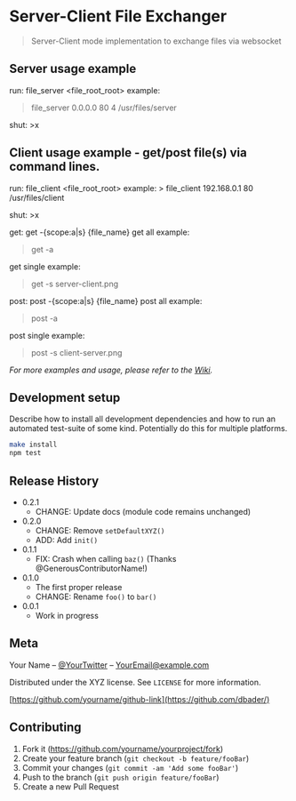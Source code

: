 # Server-Client File Exchanger 
> Server-Client mode implementation to exchange files via websocket

## Server usage example

run: file_server <host> <port> <threads> <file_root_root>
example: 
> file_server 0.0.0.0 80 4 /usr/files/server


shut: >x


## Client usage example - get/post file(s) via command lines.

run: file_client <host> <port> <file_root_root>
example: > file_client 192.168.0.1 80 /usr/files/client

shut: >x

get: get -{scope:a|s} {file_name}
get all example: 
>get -a

get single example: 
>get -s server-client.png

post: post -{scope:a|s} {file_name}
post all example:
>post -a

post single example:
>post -s client-server.png



_For more examples and usage, please refer to the [Wiki][wiki]._

## Development setup

Describe how to install all development dependencies and how to run an automated test-suite of some kind. Potentially do this for multiple platforms.

```sh
make install
npm test
```

## Release History

* 0.2.1
    * CHANGE: Update docs (module code remains unchanged)
* 0.2.0
    * CHANGE: Remove `setDefaultXYZ()`
    * ADD: Add `init()`
* 0.1.1
    * FIX: Crash when calling `baz()` (Thanks @GenerousContributorName!)
* 0.1.0
    * The first proper release
    * CHANGE: Rename `foo()` to `bar()`
* 0.0.1
    * Work in progress

## Meta

Your Name – [@YourTwitter](https://twitter.com/dbader_org) – YourEmail@example.com

Distributed under the XYZ license. See ``LICENSE`` for more information.

[https://github.com/yourname/github-link](https://github.com/dbader/)

## Contributing

1. Fork it (<https://github.com/yourname/yourproject/fork>)
2. Create your feature branch (`git checkout -b feature/fooBar`)
3. Commit your changes (`git commit -am 'Add some fooBar'`)
4. Push to the branch (`git push origin feature/fooBar`)
5. Create a new Pull Request

<!-- Markdown link & img dfn's -->
[npm-image]: https://img.shields.io/npm/v/datadog-metrics.svg?style=flat-square
[npm-url]: https://npmjs.org/package/datadog-metrics
[npm-downloads]: https://img.shields.io/npm/dm/datadog-metrics.svg?style=flat-square
[travis-image]: https://img.shields.io/travis/dbader/node-datadog-metrics/master.svg?style=flat-square
[travis-url]: https://travis-ci.org/dbader/node-datadog-metrics
[wiki]: https://github.com/yourname/yourproject/wiki
